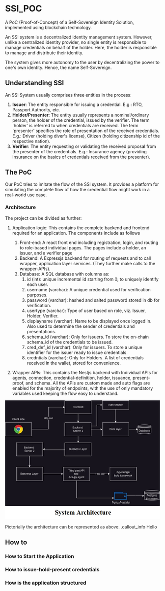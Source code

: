 # SSI_POC
A PoC (Proof-of-Concept) of a Self-Sovereign Identity Solution, implemented using blockchain technology.

An SSI system is a decentralized identity management system. However, unlike a centralized identity provider, no single entity is responsible to manage credentials on behalf of the holder. Here, the holder is responsible to manage and distribute their identity. <br>

The system gives more autonomy to the user by decentralizing the power to one's own identity. Hence, the name Self-Sovereign.<br>

## Understanding SSI

An SSI System usually comprises three entities in the process:
1. **Issuer**: The entity responsible for issuing a credential. E.g.: RTO, Passport Authority, etc.
2. **Holder/Presenter**: The entity usually represents a nominal/ordinary person, the holder of the credential, issued by the verifier. The term 'holder' is referred to when credentials are received. The term 'presenter' specifies the role of presentation of the received credentials. E.g.: Driver (holding diver's license), Citizen (holding citizenship id of the respective nation).
3. **Verifier**: The entity requesting or validating the received proposal from the presenter of the credentials. E.g.: Insurance agency (providing insurance on the basics of credentials received from the presenter).

## The PoC

Our PoC tries to imitate the flow of the SSI system. It provides a platform for simulating the complete flow of how the credential flow might work in a real-world use case. <br>


### Architecture

The project can be divided as further: <br>
1. Application logic: This contains the complete backend and frontend required for an application. The components include as follows <br>
    1. Front-end: A react front end including registration, login, and routing to  role-based individual pages. The pages include a holder, an issuer, and a verifier page
    2. Backend: A Expressjs backend for routing of requests and to call wrapper, application layer services. (They further make calls to the wrapper-APIs).
    3. Database: A SQL database with columns as:
        1. id (int): unique incremental id starting from 0, to uniquely identify each user.
        2. username (varchar): A unique credential used for verification purposes.
        3. password (varchar): hashed and salted password stored in db for verification.
        4. usertype (varchar): Type of user based on role, viz. Issuer, Holder, Verifier.
        5. displayname (varchar): Name to be displayed once logged in. Also used to determine the sender of credentials and presentations.
        6. schema_id (varchar): Only for issuers. To store the on-chain schema_id of the credentials to be issued.
        7. cred_def_id (varchar): Only for issuers. To store a unique identifier for the issuer ready to issue credentials.
        8. credntials (varchar): Only for Holders. A list of credentials received in the wallet, stored for convenience.

2. Wrapper APIs: This contains the Nestjs backend with Individual APIs for agents, connection, credential-definition, holder, issuance, present-proof, and schema. All the APIs are custom made and auto flags are enabled for the majority of endpoints, with the use of only mandatory variables used keeping the flow easy to understand.

<p align="center"> <img src="./assets/System Architecture.jpeg" alt = "System Architecture.jpeg"></p>
Pictorially the architecture can be represented as above.
.callout_info	Hello

## How to

### How to Start the Application

### How to issue-hold-present credentials

### How is the application structured


